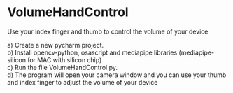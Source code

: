 # VolumeHandControl
Use your index finger and thumb to control the volume of your device<br />

a) Create a new pycharm project.<br />
b) Install opencv-python, osascript and mediapipe libraries (mediapipe-silicon for MAC with silicon chip)<br />
c) Run the file VolumeHandControl.py.<br />
d) The program will open your camera window and you can use your thumb and index finger to adjust the volume of your device<br />
